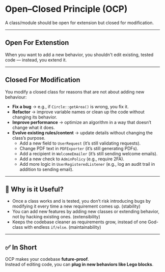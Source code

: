 # Open–Closed Principle (OCP)

A class/module should be open for extension but closed for modification.

---

## Open For Extenstion  

When you want to add a new behavior, you shouldn't edit existing, tested code — instead, you extend it.

---

## Closed For Modification

You modify a closed class for reasons that are not about adding new behaviour:

- **Fix a bug** → e.g., if `Circle::getArea()` is wrong, you fix it.  
- **Refactor** → improve variable names or clean up the code without changing its behavior.  
- **Improve performance** → optimize an algorithm in a way that doesn’t change what it does. 
- **Evolve existing rules/content** → update details without changing the class’s purpose.  
  - Add a new field to `UserRequest` (it’s still validating requests).  
  - Change PDF text in `PDFExporter` (it’s still generating PDFs).  
  - Add a recipient in `WelcomeEmailer` (it’s still sending welcome emails).  
  - Add a new check to `AdminPolicy` (e.g., require 2FA).  
  - Add more logic in `UserRegisteredListener` (e.g., log an audit trail in addition to sending email).  

---

## 🚀 Why is it Useful?

- Once a class works and is tested, you don’t risk introducing bugs by modifying it every time a new requirement comes up.  (stability)
- You can add new features by adding new classes or extending behavior, not by hacking existing ones.  (extensibility)
- Keeps the codebase cleaner as requirements grow, instead of one God-class with endless `if/else`. (maintainability)

---

## ✅ In Short

OCP makes your codebase **future-proof**.  
Instead of editing code, you can **plug in new behaviors like Lego blocks**.
